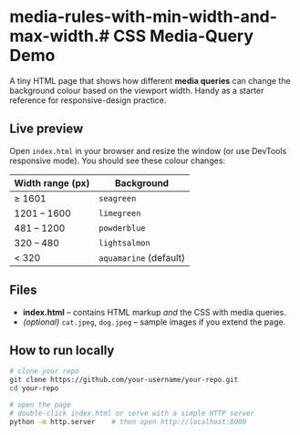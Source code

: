 # media-rules-with-min-width-and-max-width.# CSS Media-Query Demo

A tiny HTML page that shows how different **media queries** can change the
background colour based on the viewport width. Handy as a starter reference for
responsive-design practice.

## Live preview

Open `index.html` in your browser and resize the window (or use DevTools
responsive mode). You should see these colour changes:

| Width range (px) | Background |
| ---------------- | ---------- |
| ≥ 1601           | `seagreen` |
| 1201 – 1600      | `limegreen` |
| 481 – 1200       | `powderblue` |
| 320 – 480        | `lightsalmon` |
| \< 320           | `aquamarine` (default) |

## Files

- **index.html** – contains HTML markup *and* the CSS with media queries.
- *(optional)* `cat.jpeg`, `dog.jpeg` – sample images if you extend the page.

## How to run locally

```bash
# clone your repo
git clone https://github.com/your-username/your-repo.git
cd your-repo

# open the page
# double-click index.html or serve with a simple HTTP server
python -m http.server    # then open http://localhost:8000

